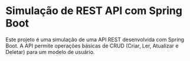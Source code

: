 # Simulação de REST API com Spring Boot

Este projeto é uma simulação de uma API REST desenvolvida com Spring Boot. A API permite operações básicas de CRUD (Criar, Ler, Atualizar e Deletar) para um modelo de usuário.



